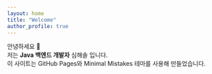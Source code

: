 ```yaml
---
layout: home
title: "Welcome"
author_profile: true
---
```


안녕하세요 👋  
저는 **Java 백엔드 개발자** 심해솔 입니다.  
이 사이트는 GitHub Pages와 Minimal Mistakes 테마를 사용해 만들었습니다.
